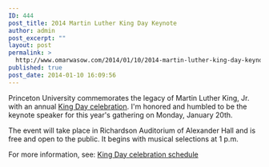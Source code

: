 ```yaml
---
ID: 444
post_title: 2014 Martin Luther King Day Keynote
author: admin
post_excerpt: ""
layout: post
permalink: >
  http://www.omarwasow.com/2014/01/10/2014-martin-luther-king-day-keynote/
published: true
post_date: 2014-01-10 16:09:56
---
```

Princeton University commemorates the legacy of Martin Luther King, Jr. with an annual <a href="http://www.princeton.edu/mlk/schedule/" title="King Day celebration"> King Day celebration</a>. I'm honored and humbled to be the keynote speaker for this year's gathering on Monday, January 20th. 

The event will take place in Richardson Auditorium of Alexander Hall and is free and open to the public. It begins with musical selections at 1 p.m.

For more information, see: <a href="http://www.princeton.edu/main/news/archive/S38/96/38Q14/index.xml?section=announcements" title="King Day celebration"> King Day celebration schedule</a>